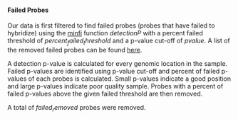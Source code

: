 #### Failed Probes

Our data is first filtered to find failed probes (probes that have failed to hybridize) using the [minfi](http://bioconductor.org/packages/release/bioc/html/minfi.html) function *detectionP* with a percent failed threshold of $percent_failed_threshold$ and a p-value cut-off of $pvalue$.  A list of the removed failed probes can be found [here](data/quality_control/failed_probes.csv).

A detection p-value is calculated for every genomic location in the sample.  Failed p-values are identified using p-value cut-off and percent of failed p-values of each probes is calculated.  Small p-values indicate a good position and large p-values indicate poor quality sample.  Probes with a percent of failed p-values above the given failed threshold are then removed.

A total of $failed_removed$ probes were removed.


